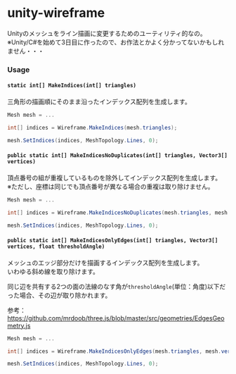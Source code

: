 # unity-wireframe

Unityのメッシュをライン描画に変更するためのユーティリティ的なの。  
※Unity/C#を始めて3日目に作ったので、お作法とかよく分かってないかもしれません・・・

### Usage

#### `static int[] MakeIndices(int[] triangles)`

三角形の描画順にそのまま沿ったインデックス配列を生成します。

```c#
Mesh mesh = ...

int[] indices = Wireframe.MakeIndices(mesh.triangles);

mesh.SetIndices(indices, MeshTopology.Lines, 0);
```

#### `public static int[] MakeIndicesNoDuplicates(int[] triangles, Vector3[] vertices)`

頂点番号の組が重複しているものを除外してインデックス配列を生成します。  
※ただし、座標は同じでも頂点番号が異なる場合の重複は取り除けません。
```c#
Mesh mesh = ...

int[] indices = Wireframe.MakeIndicesNoDuplicates(mesh.triangles, mesh.vertices);

mesh.SetIndices(indices, MeshTopology.Lines, 0);
```

#### `public static int[] MakeIndicesOnlyEdges(int[] triangles, Vector3[] vertices, float thresholdAngle)`
メッシュのエッジ部分だけを描画するインデックス配列を生成します。  
いわゆる斜め線を取り除けます。

同じ辺を共有する2つの面の法線のなす角が`thresholdAngle`(単位：角度)以下だった場合、その辺が取り除かれます。

参考：  
https://github.com/mrdoob/three.js/blob/master/src/geometries/EdgesGeometry.js

```c#
Mesh mesh = ...

int[] indices = Wireframe.MakeIndicesOnlyEdges(mesh.triangles, mesh.vertices, 5);

mesh.SetIndices(indices, MeshTopology.Lines, 0);
```
